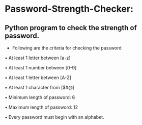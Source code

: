 


# Password-Strength-Checker:

## Python program to check the strength of password. 

* Following are the criteria for checking the password

• At least 1 letter between [a-z]

• At least 1 number between [0-9]

• At least 1 letter between [A-Z]

• At least 1 character from [$#@]

• Minimum length of password: 6

• Maximum length of password: 12

• Every password must begin with an alphabet.



